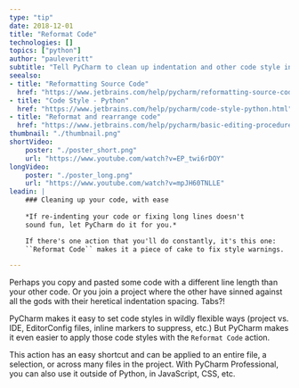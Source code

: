 ```yaml
---
type: "tip"
date: 2018-12-01
title: "Reformat Code"
technologies: []
topics: ["python"]
author: "pauleveritt"
subtitle: "Tell PyCharm to clean up indentation and other code style in your file"
seealso:
- title: "Reformatting Source Code"
  href: "https://www.jetbrains.com/help/pycharm/reformatting-source-code.html"
- title: "Code Style - Python"
  href: "https://www.jetbrains.com/help/pycharm/code-style-python.html"
- title: "Reformat and rearrange code"
  href: "https://www.jetbrains.com/help/pycharm/basic-editing-procedures.html#reformat_rearrange_code"  
thumbnail: "./thumbnail.png"
shortVideo:
    poster: "./poster_short.png"
    url: "https://www.youtube.com/watch?v=EP_twi6rDOY"
longVideo:
    poster: "./poster_long.png"
    url: "https://www.youtube.com/watch?v=mpJH60TNLLE"
leadin: |
    ### Cleaning up your code, with ease
    
    *If re-indenting your code or fixing long lines doesn't 
    sound fun, let PyCharm do it for you.*

    If there's one action that you'll do constantly, it's this one: 
    ``Reformat Code`` makes it a piece of cake to fix style warnings.

---
```


Perhaps you copy and pasted some code with a different line length than your 
other code. Or you join a project where the other have sinned against all the 
gods with their heretical indentation spacing. Tabs?!

PyCharm makes it easy to set code styles in wildly flexible ways (project 
vs. IDE, EditorConfig files, inline markers to suppress, etc.) 
But PyCharm makes it even easier to apply those code styles with the 
``Reformat Code`` action.

This action has an easy shortcut and can be applied to an entire file, 
a selection, or across many files in the project. With PyCharm Professional, 
you can also use it outside of Python, in JavaScript, CSS, etc.
